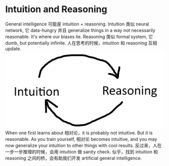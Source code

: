 # Intuition and Reasoning
General intelligence 可能是 intuition + reasoning. Intuition 类似 neural network, 它 data-hungry 并且 generalize things in a way not necessarily reasonable. It's where our biases lie. Reasoning 类似 formal system, 它dumb, but potentially infinite. 人在思考的时候，intuition 和 reasoning 互相 update.  
<img src='./loop.png' />  
When one first learns about 相对论，it is probably not intuitive. But it is reasonable. As you train yourself, 相对论 becomes intuitive, and you may now generalize your intuition to other things with cool results. 反过来，人在一步一步推理的时候，会用 intuition 做 sanity check. 似乎，找到 intuition 和 reasoning 之间的桥，会有助我们开发 artificial general intelligence.  
